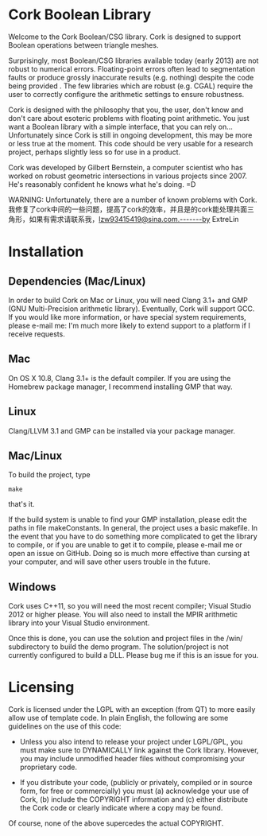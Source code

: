 Cork Boolean Library
====================

Welcome to the Cork Boolean/CSG library.  Cork is designed to support Boolean operations between triangle meshes.

Surprisingly, most Boolean/CSG libraries available today (early 2013) are not robust to numerical errors.  Floating-point errors often lead to segmentation faults or produce grossly inaccurate results (e.g. nothing) despite the code being provided .  The few libraries which are robust (e.g. CGAL) require the user to correctly configure the arithmetic settings to ensure robustness.

Cork is designed with the philosophy that you, the user, don't know and don't care about esoteric problems with floating point arithmetic.  You just want a Boolean library with a simple interface, that you can rely on...  Unfortunately since Cork is still in ongoing development, this may be more or less true at the moment.  This code should be very usable for a research project, perhaps slightly less so for use in a product.

Cork was developed by Gilbert Bernstein, a computer scientist who has worked on robust geometric intersections in various projects since 2007.  He's reasonably confident he knows what he's doing. =D

WARNING: Unfortunately, there are a number of known problems with Cork. 我修复了cork中间的一些问题，提高了cork的效率，并且是的cork能处理共面三角形，如果有需求请联系我，lzw93415419@sina.com.-------by ExtreLin


Installation
============

Dependencies (Mac/Linux)
------------

In order to build Cork on Mac or Linux, you will need Clang 3.1+ and GMP (GNU Multi-Precision arithmetic library).  Eventually, Cork will support GCC.  If you would like more information, or have special system requirements, please e-mail me: I'm much more likely to extend support to a platform if I receive requests.

Mac
---

On OS X 10.8, Clang 3.1+ is the default compiler.  If you are using the Homebrew package manager, I recommend installing GMP that way.

Linux
-----

Clang/LLVM 3.1 and GMP can be installed via your package manager.


Mac/Linux
----

To build the project, type

    make

that's it.


If the build system is unable to find your GMP installation, please edit the paths in file makeConstants.  In general, the project uses a basic makefile.  In the event that you have to do something more complicated to get the library to compile, or if you are unable to get it to compile, please e-mail me or open an issue on GitHub.  Doing so is much more effective than cursing at your computer, and will save other users trouble in the future.


Windows
----

Cork uses C++11, so you will need the most recent compiler; Visual Studio 2012 or higher please.  You will also need to install the MPIR arithmetic library into your Visual Studio environment.

Once this is done, you can use the solution and project files in the /win/ subdirectory to build the demo program.  The solution/project is not currently configured to build a DLL.  Please bug me if this is an issue for you.


Licensing
=========

Cork is licensed under the LGPL with an exception (from QT) to more easily allow use of template code.  In plain English, the following are some guidelines on the use of this code:

*  Unless you also intend to release your project under LGPL/GPL, you must make sure to DYNAMICALLY link against the Cork library.  However, you may include unmodified header files without compromising your proprietary code.

*  If you distribute your code, (publicly or privately, compiled or in source form, for free or commercially) you must (a) acknowledge your use of Cork, (b) include the COPYRIGHT information and (c) either distribute the Cork code or clearly indicate where a copy may be found.

Of course, none of the above supercedes the actual COPYRIGHT.


